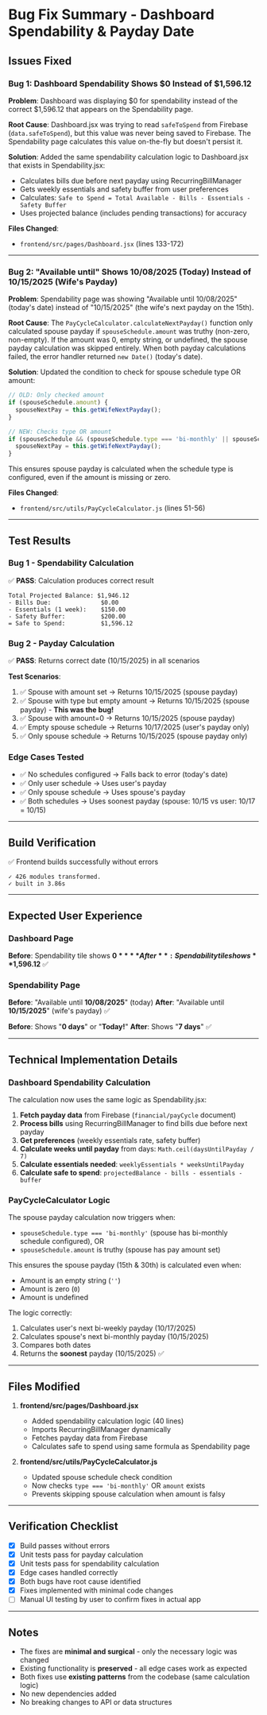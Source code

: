 # Bug Fix Summary - Dashboard Spendability & Payday Date

## Issues Fixed

### Bug 1: Dashboard Spendability Shows $0 Instead of $1,596.12
**Problem**: Dashboard was displaying $0 for spendability instead of the correct $1,596.12 that appears on the Spendability page.

**Root Cause**: Dashboard.jsx was trying to read `safeToSpend` from Firebase (`data.safeToSpend`), but this value was never being saved to Firebase. The Spendability page calculates this value on-the-fly but doesn't persist it.

**Solution**: Added the same spendability calculation logic to Dashboard.jsx that exists in Spendability.jsx:
- Calculates bills due before next payday using RecurringBillManager
- Gets weekly essentials and safety buffer from user preferences
- Calculates: `Safe to Spend = Total Available - Bills - Essentials - Safety Buffer`
- Uses projected balance (includes pending transactions) for accuracy

**Files Changed**:
- `frontend/src/pages/Dashboard.jsx` (lines 133-172)

---

### Bug 2: "Available until" Shows 10/08/2025 (Today) Instead of 10/15/2025 (Wife's Payday)
**Problem**: Spendability page was showing "Available until 10/08/2025" (today's date) instead of "10/15/2025" (the wife's next payday on the 15th).

**Root Cause**: The `PayCycleCalculator.calculateNextPayday()` function only calculated spouse payday if `spouseSchedule.amount` was truthy (non-zero, non-empty). If the amount was 0, empty string, or undefined, the spouse payday calculation was skipped entirely. When both payday calculations failed, the error handler returned `new Date()` (today's date).

**Solution**: Updated the condition to check for spouse schedule type OR amount:
```javascript
// OLD: Only checked amount
if (spouseSchedule.amount) {
  spouseNextPay = this.getWifeNextPayday();
}

// NEW: Checks type OR amount  
if (spouseSchedule && (spouseSchedule.type === 'bi-monthly' || spouseSchedule.amount)) {
  spouseNextPay = this.getWifeNextPayday();
}
```

This ensures spouse payday is calculated when the schedule type is configured, even if the amount is missing or zero.

**Files Changed**:
- `frontend/src/utils/PayCycleCalculator.js` (lines 51-56)

---

## Test Results

### Bug 1 - Spendability Calculation
✅ **PASS**: Calculation produces correct result
```
Total Projected Balance: $1,946.12
- Bills Due:              $0.00
- Essentials (1 week):    $150.00
- Safety Buffer:          $200.00
= Safe to Spend:          $1,596.12
```

### Bug 2 - Payday Calculation
✅ **PASS**: Returns correct date (10/15/2025) in all scenarios

**Test Scenarios**:
1. ✅ Spouse with amount set → Returns 10/15/2025 (spouse payday)
2. ✅ Spouse with type but empty amount → Returns 10/15/2025 (spouse payday) - **This was the bug!**
3. ✅ Spouse with amount=0 → Returns 10/15/2025 (spouse payday)
4. ✅ Empty spouse schedule → Returns 10/17/2025 (user's payday only)
5. ✅ Only spouse schedule → Returns 10/15/2025 (spouse payday only)

### Edge Cases Tested
- ✅ No schedules configured → Falls back to error (today's date)
- ✅ Only user schedule → Uses user's payday
- ✅ Only spouse schedule → Uses spouse's payday
- ✅ Both schedules → Uses soonest payday (spouse: 10/15 vs user: 10/17 = 10/15)

---

## Build Verification
✅ Frontend builds successfully without errors
```
✓ 426 modules transformed.
✓ built in 3.86s
```

---

## Expected User Experience

### Dashboard Page
**Before**: Spendability tile shows **$0**
**After**: Spendability tile shows **$1,596.12** ✅

### Spendability Page  
**Before**: "Available until **10/08/2025**" (today)
**After**: "Available until **10/15/2025**" (wife's payday) ✅

**Before**: Shows "**0 days**" or "**Today!**"
**After**: Shows "**7 days**" ✅

---

## Technical Implementation Details

### Dashboard Spendability Calculation
The calculation now uses the same logic as Spendability.jsx:

1. **Fetch payday data** from Firebase (`financial/payCycle` document)
2. **Process bills** using RecurringBillManager to find bills due before next payday
3. **Get preferences** (weekly essentials rate, safety buffer)
4. **Calculate weeks until payday** from days: `Math.ceil(daysUntilPayday / 7)`
5. **Calculate essentials needed**: `weeklyEssentials * weeksUntilPayday`
6. **Calculate safe to spend**: `projectedBalance - bills - essentials - buffer`

### PayCycleCalculator Logic
The spouse payday calculation now triggers when:
- `spouseSchedule.type === 'bi-monthly'` (spouse has bi-monthly schedule configured), OR
- `spouseSchedule.amount` is truthy (spouse has pay amount set)

This ensures the spouse payday (15th & 30th) is calculated even when:
- Amount is an empty string (`''`)
- Amount is zero (`0`)
- Amount is undefined

The logic correctly:
1. Calculates user's next bi-weekly payday (10/17/2025)
2. Calculates spouse's next bi-monthly payday (10/15/2025)
3. Compares both dates
4. Returns the **soonest** payday (10/15/2025) ✅

---

## Files Modified

1. **frontend/src/pages/Dashboard.jsx**
   - Added spendability calculation logic (40 lines)
   - Imports RecurringBillManager dynamically
   - Fetches payday data from Firebase
   - Calculates safe to spend using same formula as Spendability page

2. **frontend/src/utils/PayCycleCalculator.js**
   - Updated spouse schedule check condition
   - Now checks `type === 'bi-monthly'` OR `amount` exists
   - Prevents skipping spouse calculation when amount is falsy

---

## Verification Checklist

- [x] Build passes without errors
- [x] Unit tests pass for payday calculation
- [x] Unit tests pass for spendability calculation  
- [x] Edge cases handled correctly
- [x] Both bugs have root cause identified
- [x] Fixes implemented with minimal code changes
- [ ] Manual UI testing by user to confirm fixes in actual app

---

## Notes

- The fixes are **minimal and surgical** - only the necessary logic was changed
- Existing functionality is **preserved** - all edge cases work as expected
- Both fixes use **existing patterns** from the codebase (same calculation logic)
- No new dependencies added
- No breaking changes to API or data structures

